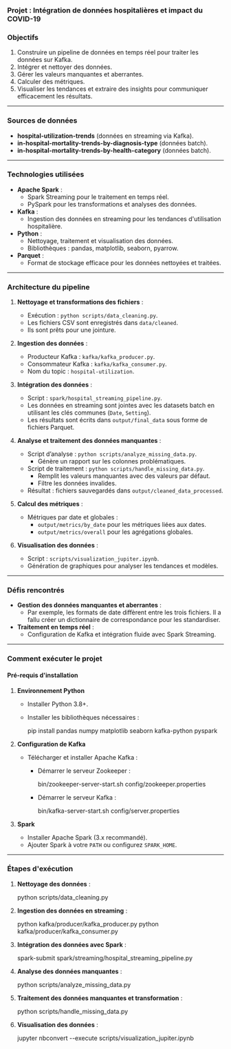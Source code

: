 

### Projet : **Intégration de données hospitalières et impact du COVID-19**


### **Objectifs**

1. Construire un pipeline de données en temps réel pour traiter les données sur Kafka.
2. Intégrer et nettoyer des données.
3. Gérer les valeurs manquantes et aberrantes.
4. Calculer des métriques.
5. Visualiser les tendances et extraire des insights pour communiquer efficacement les résultats.

---

### **Sources de données**

- **hospital-utilization-trends** (données en streaming via Kafka).  
- **in-hospital-mortality-trends-by-diagnosis-type** (données batch).  
- **in-hospital-mortality-trends-by-health-category** (données batch).

---

### **Technologies utilisées**

- **Apache Spark** :
  - Spark Streaming pour le traitement en temps réel.
  - PySpark pour les transformations et analyses des données.
- **Kafka** :
  - Ingestion des données en streaming pour les tendances d'utilisation hospitalière.
- **Python** :
  - Nettoyage, traitement et visualisation des données.
  - Bibliothèques : pandas, matplotlib, seaborn, pyarrow.
- **Parquet** :
  - Format de stockage efficace pour les données nettoyées et traitées.

---

### **Architecture du pipeline**

1. **Nettoyage et transformations des fichiers** :
   - Exécution : `python scripts/data_cleaning.py`.
   - Les fichiers CSV sont enregistrés dans `data/cleaned`.
   - Ils sont prêts pour une jointure.

2. **Ingestion des données** :
   - Producteur Kafka : `kafka/kafka_producer.py`.
   - Consommateur Kafka : `kafka/kafka_consumer.py`.
   - Nom du topic : `hospital-utilization`.

3. **Intégration des données** :
   - Script : `spark/hospital_streaming_pipeline.py`.
   - Les données en streaming sont jointes avec les datasets batch en utilisant les clés communes (`Date`, `Setting`).
   - Les résultats sont écrits dans `output/final_data` sous forme de fichiers Parquet.

4. **Analyse et traitement des données manquantes** :
   - Script d’analyse : `python scripts/analyze_missing_data.py`.
     - Génère un rapport sur les colonnes problématiques.
   - Script de traitement : `python scripts/handle_missing_data.py`.
     - Remplit les valeurs manquantes avec des valeurs par défaut.
     - Filtre les données invalides.
   - Résultat : fichiers sauvegardés dans `output/cleaned_data_processed`.

5. **Calcul des métriques** :
   - Métriques par date et globales :
     - `output/metrics/by_date` pour les métriques liées aux dates.
     - `output/metrics/overall` pour les agrégations globales.

6. **Visualisation des données** :
   - Script : `scripts/visualization_jupiter.ipynb`.
   - Génération de graphiques pour analyser les tendances et modèles.

---

### **Défis rencontrés**

- **Gestion des données manquantes et aberrantes** :
  - Par exemple, les formats de date diffèrent entre les trois fichiers. Il a fallu créer un dictionnaire de correspondance pour les standardiser.
- **Traitement en temps réel** :
  - Configuration de Kafka et intégration fluide avec Spark Streaming.

---

### **Comment exécuter le projet**

#### **Pré-requis d'installation**

1. **Environnement Python**
   - Installer Python 3.8+.
   - Installer les bibliothèques nécessaires :
       
     pip install pandas numpy matplotlib seaborn kafka-python pyspark
      

2. **Configuration de Kafka**
   - Télécharger et installer Apache Kafka :
     - Démarrer le serveur Zookeeper :
         
       bin/zookeeper-server-start.sh config/zookeeper.properties
        
     - Démarrer le serveur Kafka :
         
       bin/kafka-server-start.sh config/server.properties
        

3. **Spark**
   - Installer Apache Spark (3.x recommandé).
   - Ajouter Spark à votre `PATH` ou configurez `SPARK_HOME`.

---

### **Étapes d'exécution**

1. **Nettoyage des données** :
     
   python scripts/data_cleaning.py
    

2. **Ingestion des données en streaming** :
     
   python kafka/producer/kafka_producer.py
   python kafka/producer/kafka_consumer.py
    

3. **Intégration des données avec Spark** :
     
   spark-submit spark/streaming/hospital_streaming_pipeline.py
    

4. **Analyse des données manquantes** :
     
   python scripts/analyze_missing_data.py
    

5. **Traitement des données manquantes et transformation** :
     
   python scripts/handle_missing_data.py
    

6. **Visualisation des données** :
     
   jupyter nbconvert --execute scripts/visualization_jupiter.ipynb
    
